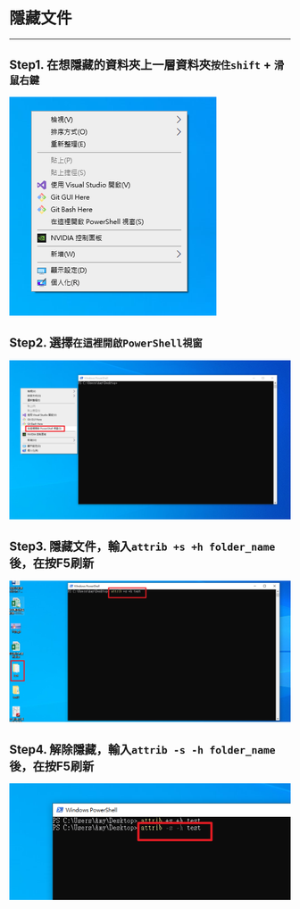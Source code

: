# 隱藏文件
---

## Step1. 在想隱藏的資料夾上一層資料夾`按住shift` + `滑鼠右鍵`
![](Image/隱藏文件_1.png)
## Step2. 選擇`在這裡開啟PowerShell視窗`
![](Image/隱藏文件_2.png)
## Step3. 隱藏文件，輸入`attrib +s +h folder_name`後，在按F5刷新
![](Image/隱藏文件_3.png)
## Step4. 解除隱藏，輸入`attrib -s -h folder_name`後，在按F5刷新
![](Image/隱藏文件_4.png)
